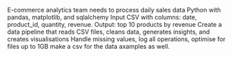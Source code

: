 
E-commerce analytics team needs to process daily sales data
Python with pandas, matplotlib, and sqlalchemy 
Input CSV with columns: date, product_id, quantity, revenue. Output: top 10 products by revenue
Create a data pipeline that reads CSV files, cleans data, generates insights, and creates visualisations
Handle missing values, log all operations, optimise for files up to 1GB
make a csv for the data axamples as well.
